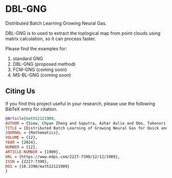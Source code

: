 # DBL-GNG
Distributed Batch Learning Growing Neural Gas.

DBL-GNG is to used to extract the toplogical map from point clouds using matrix calculation, so it can process faster.

Please find the examples for:
1) standard GNG
2) DBL-GNG (proposed method)
3) FCM-GNG (coming soon)
4) MS-BL-GNG (coming soon)




## Citing Us
If you find this project useful in your research, please use the following BibTeX entry for citation.
```BibTeX
@Article{math12121909,
AUTHOR = {Siow, Chyan Zheng and Saputra, Azhar Aulia and Obo, Takenori and Kubota, Naoyuki},
TITLE = {Distributed Batch Learning of Growing Neural Gas for Quick and Efficient Clustering},
JOURNAL = {Mathematics},
VOLUME = {12},
YEAR = {2024},
NUMBER = {12},
ARTICLE-NUMBER = {1909},
URL = {https://www.mdpi.com/2227-7390/12/12/1909},
ISSN = {2227-7390},
DOI = {10.3390/math12121909}
}
```





